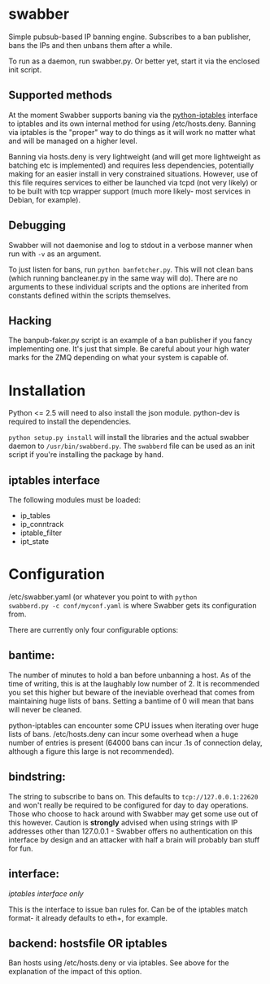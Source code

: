 swabber
=======

Simple pubsub-based IP banning engine. Subscribes to a ban publisher, bans the IPs and then unbans them after a while. 

To run as a daemon, run swabber.py. Or better yet, start it via the enclosed init script. 

Supported methods
-------------
At the moment Swabber supports baning via the [python-iptables](https://github.com/ldx/python-iptables) interface to iptables and its own internal method for using /etc/hosts.deny. Banning via iptables is the "proper" way to do things as it will work no matter what and will be managed on a higher level. 

Banning via hosts.deny is very lightweight (and will get more lightweight as batching etc is implemented) and requires less dependencies, potentially making for an easier install in very constrained situations. However, use of this file requires services to either be launched via tcpd (not very likely) or to be built with tcp wrapper support (much more likely- most services in Debian, for example). 

Debugging
-------------
Swabber will not daemonise and log to stdout in a verbose manner when run with <code>-v</code> as an argument. 

To just listen for bans, run <code>python banfetcher.py</code>. This will not clean bans (which running bancleaner.py in the same way will do). There are no arguments to these individual scripts and the options are inherited from constants defined within the scripts themselves. 

Hacking
-------------
The banpub-faker.py script is an example of a ban publisher if you fancy implementing one. It's just that simple. Be careful about your high water marks for the ZMQ depending on what your system is capable of. 

Installation
======
Python <= 2.5 will need to also install the json module. python-dev is required to install the dependencies. 

<code>python setup.py install</code> will install the libraries and the actual swabber daemon to <code>/usr/bin/swabberd.py</code>. The <code>swabberd</code> file can be used as an init script if you're installing the package by hand. 

iptables interface
-------------
The following modules must be loaded:
* ip_tables
* ip_conntrack
* iptable_filter
* ipt_state

Configuration
======
/etc/swabber.yaml (or whatever you point to with <code>python swabberd.py -c conf/myconf.yaml</code> is where Swabber gets its configuration from. 

There are currently only four configurable options: 

bantime: <integer>
-------------
The number of minutes to hold a ban before unbanning a host. As of the time of writing, this is at the laughably low number of 2. It is recommended you set this higher but beware of the ineviable overhead that comes from maintaining huge lists of bans. Setting a bantime of 0 will mean that bans will never be cleaned. 
 
python-iptables can encounter some CPU issues when iterating over huge lists of bans. /etc/hosts.deny can incur some overhead when a huge number of entries is present (64000 bans can incur .1s of connection delay, although a figure this large is not recommended).
 

bindstring: <ZMQ connection URI>
-------------
The string to subscribe to bans on. This defaults to <code>tcp://127.0.0.1:22620</code> and won't really be required to be configured for day to day operations. Those who choose to hack around with Swabber may get some use out of this however. Caution is __strongly__ advised when using strings with IP addresses other than 127.0.0.1 - Swabber offers no authentication on this interface by design and an attacker with half a brain will probably ban stuff for fun. 

interface: <iptables match>
-------------
*iptables interface only* 

This is the interface to issue ban rules for. Can be of the iptables match format- it already defaults to eth+, for example. 

backend: hostsfile OR iptables
-------------
Ban hosts using /etc/hosts.deny or via iptables. See above for the explanation of the impact of this option.

